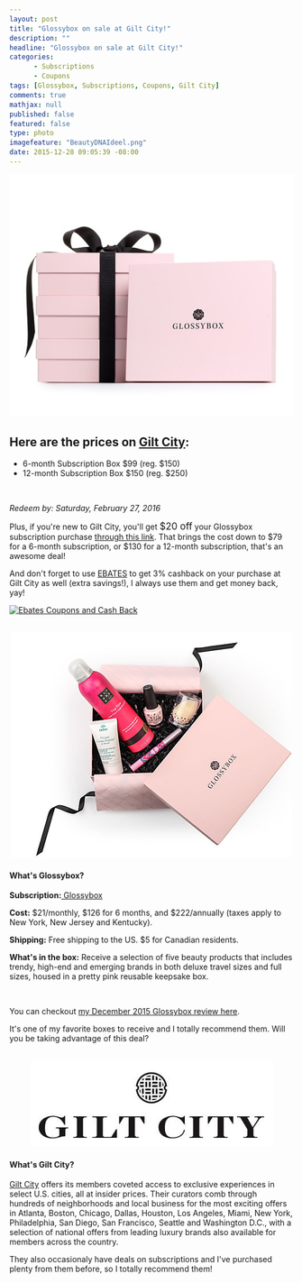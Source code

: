 ```yaml
---
layout: post
title: "Glossybox on sale at Gilt City!"
description: ""
headline: "Glossybox on sale at Gilt City!"
categories: 
      - Subscriptions
      - Coupons
tags: [Glossybox, Subscriptions, Coupons, Gilt City]
comments: true
mathjax: null
published: false
featured: false
type: photo
imagefeature: "BeautyDNAIdeel.png"
date: 2015-12-28 09:05:39 -08:00
---
```


<center><a href="www.giltcity.com/invite/157210226a9yhx2xr9pf" target="_blank">
<img src="/images/Glossybox.jpg" border="0" style="border:none;max-width:100%;" alt="Glossybox on sale at Gilt City!" />
</a></center>

<p><H2>Here are the prices on <a href="www.giltcity.com/invite/157210226a9yhx2xr9pf" target="_blank">Gilt City</a>:</H2></p>
<ul>
<li>6-month Subscription Box $99 (reg. $150)</li>
<li>12-month Subscription Box $150 (reg. $250)</li>
</ul>

<br>
<p><i>Redeem by: Saturday, February 27, 2016</i></p>

<p>Plus, if you're new to Gilt City, you'll get <big>$20 off</big> your Glossybox subscription purchase  <a href="www.giltcity.com/invite/157210226a9yhx2xr9pf" target="_blank">through this link</a>. That brings the cost down to $79 for a 6-month subscription, or $130 for a 12-month subscription, that's an awesome deal!</p>

<p>And don't forget to use <a href="http://www.ebates.com/rf.do?referrerid=nFbj2DqrCN%2BpB5AWKzmAFQ%3D%3D&eeid=30337" target="_blank">EBATES</a> to get 3% cashback on your purchase at Gilt City as well (extra savings!), I always use them and get money back, yay!</p>

<a href='http://www.ebates.com/rf.do?referrerid=nFbj2DqrCN%2BpB5AWKzmAFQ%3D%3D&eeid=28585' target='_blank' rel='nofollow'><img src='http://www.ebates.com/referral/2012/global_files/images/ebates_logo.png' alt='Ebates Coupons and Cash Back' height='31' width='171' border='0'/></a>

<br>

<center><a href="www.giltcity.com/invite/157210226a9yhx2xr9pf" target="_blank">
<img src="/images/GlossyboxRuelala2.jpg" border="0" style="border:none;max-width:100%;" alt="Glossybox on sale at Gilt City!" />
</a></center>

<H4>What's Glossybox?</H4>
<p><b>Subscription:</b><a href="https://www.glossybox.com/referal?CI=MTMzODY3" target="_blank"> Glossybox</a></p>
<p><b>Cost:</b> $21/monthly, $126 for 6 months, and $222/annually (taxes apply to New York, New Jersey and Kentucky).</p>
<p><b>Shipping:</b> Free shipping to the US. $5 for Canadian residents.</p>
<p><b>What's in the box:</b> Receive a selection of five beauty products that includes trendy, high-end and emerging brands in both deluxe travel sizes and full sizes, housed in a pretty pink reusable keepsake box.</p>

<br>

<p>You can checkout <a href="http://whatsupmailbox.com/subscriptions/reviews/Glossybox-Subscription-Box-December-2015-Review/" target="_blank">my December 2015 Glossybox review here</a>.</p>

<p>It's one of my favorite boxes to receive and I totally recommend them. Will you be taking advantage of this deal?</p>

<br>

<center><a href="www.giltcity.com/invite/157210226a9yhx2xr9pf" target="_blank">
<img src="/images/GiltCity.png" border="0" style="border:none;max-width:100%;" alt="Gilt City" />
</a></center>
<H4>What's Gilt City?</H4>
<p><a href="www.giltcity.com/invite/157210226a9yhx2xr9pf" target="_blank">Gilt City</a> offers its members coveted access to exclusive experiences in select U.S. cities, all at insider prices. Their curators comb through hundreds of neighborhoods and local business for the most exciting offers in Atlanta, Boston, Chicago, Dallas, Houston, Los Angeles, Miami, New York, Philadelphia, San Diego, San Francisco, Seattle and Washington D.C., with a selection of national offers from leading luxury brands also available for members across the country.</p>

<p>They also occasionaly have deals on subscriptions and I've purchased plenty from them before, so I totally recommend them!</p>
